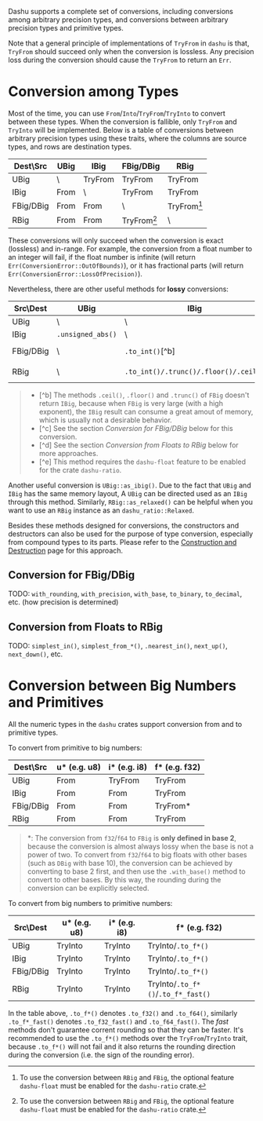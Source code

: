 Dashu supports a complete set of conversions, including conversions among arbitrary precision types, and conversions between arbitrary precision types and primitive types.

Note that a general principle of implementations of `TryFrom` in `dashu` is that, `TryFrom` should succeed only when the conversion is lossless. Any precision loss during the conversion should cause the `TryFrom` to return an `Err`.

# Conversion among Types

Most of the time, you can use `From`/`Into`/`TryFrom`/`TryInto` to convert between these types. When the conversion is fallible, only `TryFrom` and `TryInto` will be implemented. Below is a table of conversions between arbitrary precision types using these traits, where the columns are source types, and rows are destination types.

| Dest\Src  | UBig | IBig    | FBig/DBig    | RBig        |
|-----------|------|---------|--------------|-------------|
| UBig      | \    | TryFrom | TryFrom      | TryFrom     |
| IBig      | From | \       | TryFrom      | TryFrom     |
| FBig/DBig | From | From    | \            | TryFrom[^a] |
| RBig      | From | From    | TryFrom[^a]  | \           |

> [^a]: To use the conversion between `RBig` and `FBig`, the optional feature `dashu-float` must be enabled for the `dashu-ratio` crate.

These conversions will only succeed when the conversion is exact (lossless) and in-range. For example, the conversion from a float number to an integer will fail, if the float number is infinite (will return `Err(ConversionError::OutOfBounds)`), or it has fractional parts (will return `Err(ConversionError::LossOfPrecision)`).

Nevertheless, there are other useful methods for **lossy** conversions:

| Src\Dest  | UBig              | IBig                                  | FBig/DBig         | RBig                         |
|-----------|-------------------|---------------------------------------|-------------------|------------------------------|
| UBig      | \                 | \                                     | \                 | \                            |
| IBig      | `.unsigned_abs()` | \                                     | \                 | \                            |
| FBig/DBig | \                 | `.to_int()`[^b]                       | ...[^c]           | `.simplest_from_float()`[^d] |
| RBig      | \                 | `.to_int()/.trunc()/.floor()/.ceil()` | `.to_float()`[^e] | \                            |

> - [^b] The methods `.ceil()`, `.floor()` and `.trunc()` of `FBig` doesn't return `IBig`, because when `FBig` is very large (with a high exponent), the `IBig` result can consume a great amout of memory, which is usually not a desirable behavior.
> - [^c] See the section *Conversion for FBig/DBig* below for this conversion.
> - [^d] See the section *Conversion from Floats to RBig* below for more approaches.
> - [^e] This method requires the `dashu-float` feature to be enabled for the crate `dashu-ratio`.

Another useful conversion is `UBig::as_ibig()`. Due to the fact that `UBig` and `IBig` has the same memory layout, A `UBig` can be directed used as an `IBig` through this method. Similarly, `RBig::as_relaxed()` can be helpful when you want to use an `RBig` instance as an `dashu_ratio::Relaxed`. 

Besides these methods designed for conversions, the constructors and destructors can also be used for the purpose of type conversion, especially from compound types to its parts. Please refer to the [Construction and Destruction](./construct.md#Construct_from_Parts) page for this approach.


## Conversion for FBig/DBig

TODO: `with_rounding`, `with_precision`, `with_base`, `to_binary`, `to_decimal`, etc.
(how precision is determined)

## Conversion from Floats to RBig

TODO: `simplest_in()`, `simplest_from_*()`, `.nearest_in()`, `next_up()`, `next_down()`, etc.

# Conversion between Big Numbers and Primitives

All the numeric types in the `dashu` crates support conversion from and to primitive types.

To convert from primitive to big numbers:

| Dest\Src  | u* (e.g. u8) | i* (e.g. i8) | f* (e.g. f32) |
|-----------|--------------|--------------|---------------|
| UBig      | From         | TryFrom      | TryFrom       |
| IBig      | From         | From         | TryFrom       |
| FBig/DBig | From         | From         | TryFrom*      |
| RBig      | From         | From         | TryFrom       |

> *: The conversion from `f32`/`f64` to `FBig` is **only defined in base 2**, because the conversion is almost always lossy when the base is not a power of two. To convert from `f32`/`f64` to big floats with other bases (such as `DBig` with base 10), the conversion can be achieved by converting to base 2 first, and then use the `.with_base()` method to convert to other bases. By this way, the rounding during the conversion can be explicitly selected.

To convert from big numbers to primitive numbers:

| Src\Dest  | u* (e.g. u8) | i* (e.g. i8) | f* (e.g. f32)                      |
|-----------|--------------|--------------|------------------------------------|
| UBig      | TryInto      | TryInto      | TryInto/`.to_f*()`                 |
| IBig      | TryInto      | TryInto      | TryInto/`.to_f*()`                 |
| FBig/DBig | TryInto      | TryInto      | TryInto/`.to_f*()`                 |
| RBig      | TryInto      | TryInto      | TryInto/`.to_f*()`/`.to_f*_fast()` |

In the table above, `.to_f*()` denotes `.to_f32()` and `.to_f64()`, similarly `.to_f*_fast()` denotes `.to_f32_fast()` and `.to_f64_fast()`. The *fast* methods don't guarantee corrent rounding so that they can be faster. It's recommended to use the `.to_f*()` methods over the `TryFrom`/`TryInto` trait, because `.to_f*()` will not fail and it also returns the rounding direction during the conversion (i.e. the sign of the rounding error).
